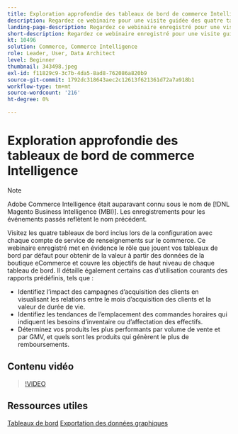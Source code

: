 ```yaml
---
title: Exploration approfondie des tableaux de bord de commerce Intelligence
description: Regardez ce webinaire pour une visite guidée des quatre tableaux de bord inclus lors de la configuration de chaque compte de Commerce Intelligence.
landing-page-description: Regardez ce webinaire enregistré pour une visite guidée des quatre tableaux de bord inclus lors de la configuration de chaque compte Commerce Intelligence.
short-description: Regardez ce webinaire enregistré pour une visite guidée des quatre tableaux de bord inclus lors de la configuration de chaque compte Commerce Intelligence.
kt: 10496
solution: Commerce, Commerce Intelligence
role: Leader, User, Data Architect
level: Beginner
thumbnail: 343498.jpeg
exl-id: f11829c9-3c7b-4da5-8ad8-762086a820b9
source-git-commit: 1792dc318643aec2c12613f621361d72a7a918b1
workflow-type: tm+mt
source-wordcount: '216'
ht-degree: 0%

---
```


# Exploration approfondie des tableaux de bord de commerce Intelligence

>[!NOTE]
>
>Adobe Commerce Intelligence était auparavant connu sous le nom de [!DNL Magento Business Intelligence (MBI)]. Les enregistrements pour les événements passés reflètent le nom précédent.

Visitez les quatre tableaux de bord inclus lors de la configuration avec chaque compte de service de renseignements sur le commerce. Ce webinaire enregistré met en évidence le rôle que jouent vos tableaux de bord par défaut pour obtenir de la valeur à partir des données de la boutique eCommerce et couvre les objectifs de haut niveau de chaque tableau de bord. Il détaille également certains cas d’utilisation courants des rapports prédéfinis, tels que :

- Identifiez l’impact des campagnes d’acquisition des clients en visualisant les relations entre le mois d’acquisition des clients et la valeur de durée de vie.
- Identifiez les tendances de l’emplacement des commandes horaires qui indiquent les besoins d’inventaire ou d’affectation des effectifs.
- Déterminez vos produits les plus performants par volume de vente et par GMV, et quels sont les produits qui génèrent le plus de remboursements.

## Contenu vidéo

>[!VIDEO](https://video.tv.adobe.com/v/343498?quality=12&learn=on)

## Ressources utiles

[Tableaux de bord](https://experienceleague.adobe.com/docs/commerce-business-intelligence/mbi/build/dashboards/ess-dashboards.html)
[Exportation des données graphiques](https://experienceleague.adobe.com/docs/commerce-business-intelligence/mbi/build/share/exp-chart-dash.html)
